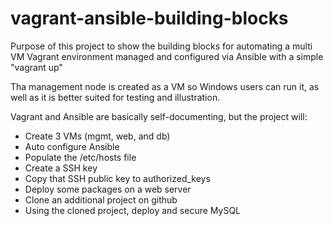 # vagrant-ansible-building-blocks

Purpose of this project to show the building blocks for automating a multi VM Vagrant environment managed and configured via Ansible with a simple "vagrant up"

Tha management node is created as a VM so Windows users can run it, as well as it is better suited for testing and illustration.

Vagrant and Ansible are basically self-documenting, but the project will:
* Create 3 VMs (mgmt, web, and db)
* Auto configure Ansible
* Populate the /etc/hosts file
* Create a SSH key
* Copy that SSH public key to authorized_keys
* Deploy some packages on a web server
* Clone an additional project on github
* Using the cloned project, deploy and secure MySQL
